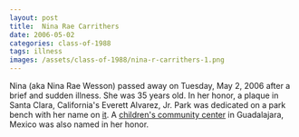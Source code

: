 ```yaml
---
layout: post
title:  Nina Rae Carrithers
date: 2006-05-02
categories: class-of-1988
tags: illness
images: /assets/class-of-1988/nina-r-carrithers-1.png
---
```

Nina (aka Nina Rae Wesson) passed away on Tuesday, May 2, 2006 after a brief and sudden illness.  She was 35 years old.  In her honor, a plaque in Santa Clara, California's Everett Alvarez, Jr. Park was dedicated on a park bench with her name on [it](http://tinyurl.com/n545tua).  A [children's community center](http://tinyurl.com/lywhkrk) in Guadalajara, Mexico was also named in her honor.
